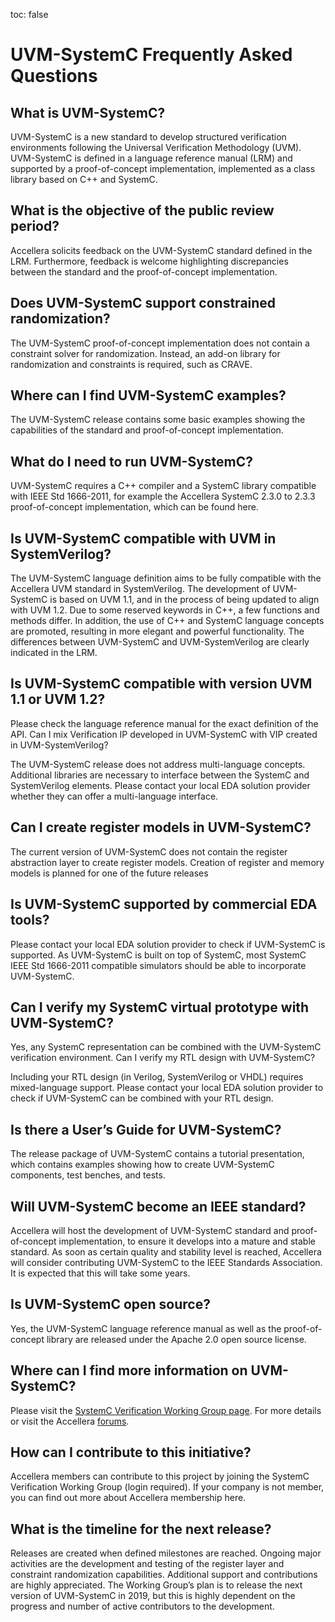 toc: false

# UVM-SystemC Frequently Asked Questions

## What is UVM-SystemC?

UVM-SystemC is a new standard to develop structured verification environments following the Universal Verification Methodology (UVM). UVM-SystemC is defined in a language reference manual (LRM) and supported by a proof-of-concept implementation, implemented as a class library based on C++ and SystemC.

## What is the objective of the public review period?

Accellera solicits feedback on the UVM-SystemC standard defined in the LRM. Furthermore, feedback is welcome highlighting discrepancies between the standard and the proof-of-concept implementation.

## Does UVM-SystemC support constrained randomization?

The UVM-SystemC proof-of-concept implementation does not contain a constraint solver for randomization. Instead, an add-on library for randomization and constraints is required, such as CRAVE.

## Where can I find UVM-SystemC examples?

The UVM-SystemC release contains some basic examples showing the capabilities of the standard and proof-of-concept implementation.

## What do I need to run UVM-SystemC?

UVM-SystemC requires a C++ compiler and a SystemC library compatible with IEEE Std 1666-2011, for example the Accellera SystemC 2.3.0 to 2.3.3 proof-of-concept implementation, which can be found here.

## Is UVM-SystemC compatible with UVM in SystemVerilog?

The UVM-SystemC language definition aims to be fully compatible with the Accellera UVM standard in SystemVerilog. The development of UVM-SystemC is based on UVM 1.1, and in the process of being updated to align with UVM 1.2. Due to some reserved keywords in C++, a few functions and methods differ. In addition, the use of C++ and SystemC language concepts are promoted, resulting in more elegant and powerful functionality. The differences between UVM-SystemC and UVM-SystemVerilog are clearly indicated in the LRM.

## Is UVM-SystemC compatible with version UVM 1.1 or UVM 1.2?

Please check the language reference manual for the exact definition of the API.
Can I mix Verification IP developed in UVM-SystemC with VIP created in UVM-SystemVerilog?

The UVM-SystemC release does not address multi-language concepts. Additional libraries are necessary to interface between the SystemC and SystemVerilog elements. Please contact your local EDA solution provider whether they can offer a multi-language interface.

## Can I create register models in UVM-SystemC?

The current version of UVM-SystemC does not contain the register abstraction layer to create register models. Creation of register and memory models is planned for one of the future releases

## Is UVM-SystemC supported by commercial EDA tools?

Please contact your local EDA solution provider to check if UVM-SystemC is supported. As UVM-SystemC is built on top of SystemC, most SystemC IEEE Std 1666-2011 compatible simulators should be able to incorporate UVM-SystemC.

## Can I verify my SystemC virtual prototype with UVM-SystemC?

Yes, any SystemC representation can be combined with the UVM-SystemC verification environment.
Can I verify my RTL design with UVM-SystemC?

Including your RTL design (in Verilog, SystemVerilog or VHDL) requires mixed-language support. Please contact your local EDA solution provider to check if UVM-SystemC can be combined with your RTL design.

## Is there a User’s Guide for UVM-SystemC?

The release package of UVM-SystemC contains a tutorial presentation, which contains examples showing how to create UVM-SystemC components, test benches, and tests.

## Will UVM-SystemC become an IEEE standard?

Accellera will host the development of UVM-SystemC standard and proof-of-concept implementation, to ensure it develops into a mature and stable standard. As soon as certain quality and stability level is reached, Accellera will consider contributing UVM-SystemC to the IEEE Standards Association. It is expected that this will take some years.

## Is UVM-SystemC open source?

Yes, the UVM-SystemC language reference manual as well as the proof-of-concept library are released under the Apache 2.0 open source license.

## Where can I find more information on UVM-SystemC?

Please visit the [SystemC Verification Working Group page](https://www.accellera.org/activities/working-groups/systemc-verification). For more details or visit the Accellera [forums](http://forums.accellera.org).

## How can I contribute to this initiative?

Accellera members can contribute to this project by joining the SystemC Verification Working Group (login required). If your company is not member, you can find out more about Accellera membership here.

## What is the timeline for the next release?

Releases are created when defined milestones are reached. Ongoing major activities are the development and testing of the register layer and constraint randomization capabilities. Additional support and contributions are highly appreciated. The Working Group’s plan is to release the next version of UVM-SystemC in 2019, but this is highly dependent on the progress and number of active contributors to the development.
